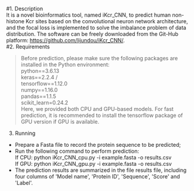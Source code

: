 #1. Description  <br>
It is a novel bioinformatics tool, named iKcr_CNN, to predict human non-histone Kcr sites based on the convolutional neuron network architecture, and the focal loss is implemented to solve the imbalance problem of data distribution. The software can be freely downloaded from the Git-Hub platform:  https://github.com/lijundou/iKcr_CNN/. <br>
#2. Requirements <br>
>Before prediction, please make sure the following packages are installed in the Python environment: <br>
python==3.6.13 <br>
keras==2.2.4 /<br>
tensorflow==1.12.0 <br>
numpy==1.16.0 <br>
pandas==1.1.5 <br>
scikit_learn=0.24.2 <br>
Here, we provided both CPU and GPU-based models. For fast prediction, it is recommended to install the tensorflow package of GPU version if GPU is available.<br>
3. Running <br>
* Prepare a Fasta file to record the protein sequence to be predicted; <br>
* Run the following command to perform prediction: <br>
    If CPU: python iKcr_CNN_cpu.py -i  example.fasta -o results.csv <br>
    If GPU: python iKcr_CNN_gpu.py -i  example.fasta -o results.csv <br>
* The prediction results are summarized in the file results file, including four columns of 'Model name', 'Protein ID', 'Sequence', 'Score' and 'Label'. 
